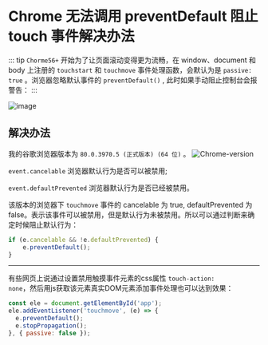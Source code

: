 # Chrome 无法调用 preventDefault 阻止 touch 事件解决办法

::: tip
<code>Chorme56+</code> 开始为了让页面滚动变得更为流畅，在 window、document 和 body 上注册的 <code>touchstart</code> 和 <code>touchmove</code> 事件处理函数，会默认为是 <code>passive: true</code> 。浏览器忽略默认事件的 <code>preventDefault()</code> , 此时如果手动阻止控制台会报警告：
:::

![image](/note/img/preventDefault.png)

## 解决办法

我的谷歌浏览器版本为 <code>80.0.3970.5 (正式版本) (64 位)</code> 。
![Chrome-version](/note/img/Chrome-version.png)

<code>event.cancelable</code> 浏览器默认行为是否可以被禁用;

<code>event.defaultPrevented</code> 浏览器默认行为是否已经被禁用。

该版本的浏览器下 <code>touchmove</code> 事件的 cancelable 为 true, defaultPrevented 为false。表示该事件可以被禁用，但是默认行为未被禁用。所以可以通过判断来确定时候阻止默认行为：

```js
if (e.cancelable && !e.defaultPrevented) {
    e.preventDefault();
}
```

<hr>

有些网页上说通过设置禁用触摸事件元素的css属性 <code>touch-action: none</code>，然后用js获取该元素真实DOM元素添加事件处理也可以达到效果：

```js
const ele = document.getElementById('app');
ele.addEventListener('touchmove', (e) => {
  e.preventDefault();
  e.stopPropagation();
}, { passive: false });
```